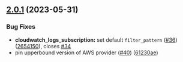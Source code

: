 ## [2.0.1](https://github.com/observeinc/terraform-aws-kinesis-firehose/compare/v2.0.0...v2.0.1) (2023-05-31)


### Bug Fixes

* **cloudwatch_logs_subscription:** set default `filter_pattern` ([#36](https://github.com/observeinc/terraform-aws-kinesis-firehose/issues/36)) ([2654150](https://github.com/observeinc/terraform-aws-kinesis-firehose/commit/265415097d686f8c2b09005742e41ac6fe07666b)), closes [#34](https://github.com/observeinc/terraform-aws-kinesis-firehose/issues/34)
* pin upperbound version of AWS provider ([#40](https://github.com/observeinc/terraform-aws-kinesis-firehose/issues/40)) ([61230ae](https://github.com/observeinc/terraform-aws-kinesis-firehose/commit/61230ae6f6e619c844a238694a0e57d58c228cb5))



